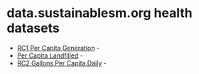 # data.sustainablesm.org health datasets
* [RC1 Per Capita Generation](https://data.sustainablesm.org/d/dfkg-4zpd) - 
* [Per Capita Landfilled](https://data.sustainablesm.org/d/sbes-tpvx) - 
* [RC2 Gallons Per Capita Daily](https://data.sustainablesm.org/d/u79k-t7d6) - 
